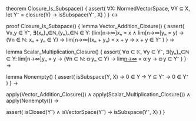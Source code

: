theorem Closure_Is_Subspace() {
  assert(
    ∀X: NormedVectorSpace,
    ∀Y ⊆ X,
    let Y⁻ = closure(Y) →
    isSubspace(Y⁻, X)
  )
} ↔

proof Closure_Is_Subspace() {
  lemma Vector_Addition_Closure() {
    assert(
      ∀x,y ∈ Y⁻,
      ∃{xₙ}ₙ∈ℕ,{yₙ}ₙ∈ℕ ∈ Y:
      (lim[n→∞]xₙ = x ∧ lim[n→∞]yₙ = y) →
      (∀n ∈ ℕ: xₙ + yₙ ∈ Y) →
      lim[n→∞](xₙ + yₙ) = x + y →
      x + y ∈ Y⁻
    )
  } →

  lemma Scalar_Multiplication_Closure() {
    assert(
      ∀α ∈ 𝕂,
      ∀y ∈ Y⁻,
      ∃{yₙ}ₙ∈ℕ ∈ Y:
      lim[n→∞]yₙ = y →
      (∀n ∈ ℕ: α·yₙ ∈ Y) →
      lim[n→∞](α·yₙ) = α·y →
      α·y ∈ Y⁻
    )
  } →

  lemma Nonempty() {
    assert(
      isSubspace(Y, X) →
      0 ∈ Y →
      Y ⊆ Y⁻ →
      0 ∈ Y⁻
    )
  } →

  apply(Vector_Addition_Closure()) ∧
  apply(Scalar_Multiplication_Closure()) ∧
  apply(Nonempty()) →
  
  assert(
    isClosed(Y⁻) ∧
    isVectorSpace(Y⁻) →
    isSubspace(Y⁻, X)
  )
}